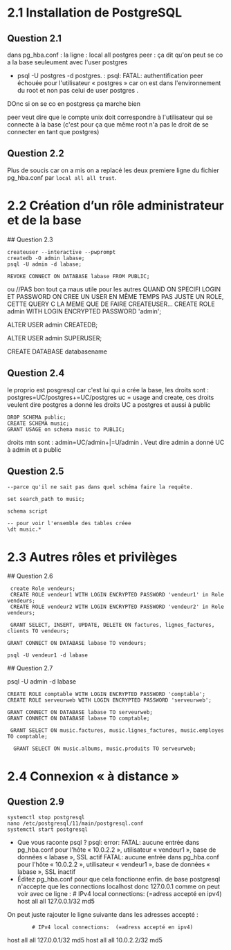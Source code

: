 # 2.1 Installation de PostgreSQL
## Question 2.1 

dans pg_hba.conf : 
la ligne : local   all postgres peer  : ça dit qu'on peut se co a la base seuleument avec l'user postgres

- psql -U postgres -d postgres. : psql: FATAL:  authentification peer échouée pour l'utilisateur « postgres » car on est dans l'environnement du root et non pas celui de  user postgres  .

DOnc si on se co en postgress ça marche bien

peer veut dire que le compte unix doit correspondre à l'utilisateur qui se connecte à la base (c'est pour ça que même root n'a pas le droit de se connecter en tant que postgres)


## Question 2.2

Plus de soucis car on a mis on a replacé les deux premiere ligne du fichier pg_hba.conf  par `local all all trust`.  

# 2.2 Création d’un rôle administrateur et de la base
## Question 2.3 


```
createuser --interactive --pwprompt
createdb -O admin labase;
psql -U admin -d labase;

REVOKE CONNECT ON DATABASE labase FROM PUBLIC; 
```

ou 
//PAS bon tout ça maus utile pour les autres 
QUAND ON SPECIFI LOGIN ET PASSWORD ON CREE UN USER EN MÊME TEMPS PAS JUSTE UN ROLE, CETTE QUERY C LA MEME QUE DE FAIRE CREATEUSER...
CREATE ROLE admin WITH LOGIN ENCRYPTED PASSWORD 'admin';

ALTER USER admin CREATEDB;

ALTER USER admin SUPERUSER;

CREATE DATABASE databasename

## Question 2.4

le proprio est posgresql car c'est lui qui a crée la base, les droits sont : postgres=UC/postgres+=UC/postgres 
uc = usage and create, ces droits veulent dire postgres a donné les droits UC a postgres et aussi à public

```
DROP SCHEMA public; 
CREATE SCHEMA music;
GRANT USAGE on schema music to PUBLIC;

```

droits mtn sont : admin=UC/admin+|=U/admin . Veut dire admin a donné UC à admin et a public

## Question 2.5

```
--parce qu'il ne sait pas dans quel schéma faire la requête.

set search_path to music;

schema script

-- pour voir l'ensemble des tables créee
\dt music.*
```
# 2.3 Autres rôles et privilèges

## Question 2.6

```
 create Role vendeurs;
 CREATE ROLE vendeur1 WITH LOGIN ENCRYPTED PASSWORD 'vendeur1' in Role vendeurs;
 CREATE ROLE vendeur2 WITH LOGIN ENCRYPTED PASSWORD 'vendeur2' in Role vendeurs;

 GRANT SELECT, INSERT, UPDATE, DELETE ON factures, lignes_factures, clients TO vendeurs;

GRANT CONNECT ON DATABASE labase TO vendeurs;

psql -U vendeur1 -d labase
 ```


## Question 2.7

psql -U admin -d labase

```
CREATE ROLE comptable WITH LOGIN ENCRYPTED PASSWORD 'comptable';
CREATE ROLE serveurweb WITH LOGIN ENCRYPTED PASSWORD 'serveurweb';

GRANT CONNECT ON DATABASE labase TO serveurweb;
GRANT CONNECT ON DATABASE labase TO comptable;

 GRANT SELECT ON music.factures, music.lignes_factures, music.employes TO comptable;

  GRANT SELECT ON music.albums, music.produits TO serveurweb;

```
# 2.4 Connexion « à distance »
## Question 2.9

```
systemctl stop postgresql
nano /etc/postgresql/11/main/postgresql.conf
systemctl start postgresql
```

- Que vous raconte psql ? 
psql: error: FATAL:  aucune entrée dans pg_hba.conf pour l'hôte « 10.0.2.2 », utilisateur « vendeur1 », base de données « labase », SSL actif FATAL:  aucune entrée dans pg_hba.conf pour l'hôte « 10.0.2.2 », utilisateur « vendeur1 », base de données « labase », SSL inactif
- Éditez pg_hba.conf pour que cela fonctionne
enfin.
de base postgresql n'accepte que les connections localhost donc 127.0.0.1 comme on peut voir avec ce ligne  : 
            # IPv4 local connections:  (=adress accepté en ipv4)
host    all             all             127.0.0.1/32            md5  

On peut juste rajouter le ligne suivante dans les adresses accepté : 

            # IPv4 local connections:  (=adress accepté en ipv4)
host    all             all             127.0.0.1/32            md5
host    all             all             10.0.2.2/32            md5

